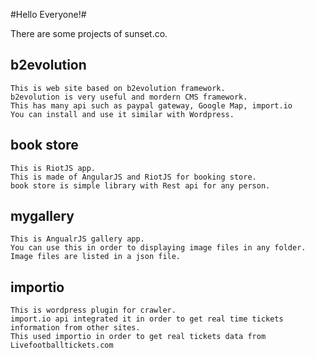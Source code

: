 #Hello Everyone!#

There are some projects of sunset.co.

## b2evolution ##
	This is web site based on b2evolution framework.
	b2evolution is very useful and mordern CMS framework.
	This has many api such as paypal gateway, Google Map, import.io
	You can install and use it similar with Wordpress.

## book store ##
	This is RiotJS app.
	This is made of AngularJS and RiotJS for booking store.
	book store is simple library with Rest api for any person.

## mygallery ##
	This is AngualrJS gallery app.
	You can use this in order to displaying image files in any folder.
	Image files are listed in a json file.
	
## importio ##
	This is wordpress plugin for crawler.
	import.io api integrated it in order to get real time tickets information from other sites.
	This used importio in order to get real tickets data from Livefootballtickets.com
